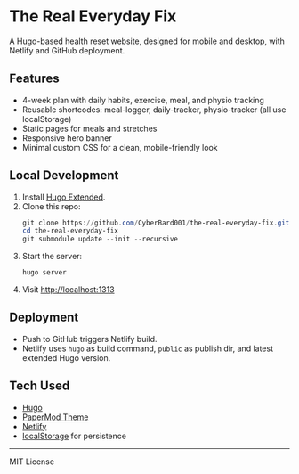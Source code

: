 # The Real Everyday Fix

A Hugo-based health reset website, designed for mobile and desktop, with Netlify and GitHub deployment.

## Features
- 4-week plan with daily habits, exercise, meal, and physio tracking
- Reusable shortcodes: meal-logger, daily-tracker, physio-tracker (all use localStorage)
- Static pages for meals and stretches
- Responsive hero banner
- Minimal custom CSS for a clean, mobile-friendly look

## Local Development
1. Install [Hugo Extended](https://gohugo.io/getting-started/installing/).
2. Clone this repo:
   ```powershell
   git clone https://github.com/CyberBard001/the-real-everyday-fix.git
   cd the-real-everyday-fix
   git submodule update --init --recursive
   ```
3. Start the server:
   ```powershell
   hugo server
   ```
4. Visit [http://localhost:1313](http://localhost:1313)

## Deployment
- Push to GitHub triggers Netlify build.
- Netlify uses `hugo` as build command, `public` as publish dir, and latest extended Hugo version.

## Tech Used
- [Hugo](https://gohugo.io/)
- [PaperMod Theme](https://github.com/adityatelange/hugo-PaperMod)
- [Netlify](https://www.netlify.com/)
- [localStorage](https://developer.mozilla.org/en-US/docs/Web/API/Window/localStorage) for persistence

---
MIT License
